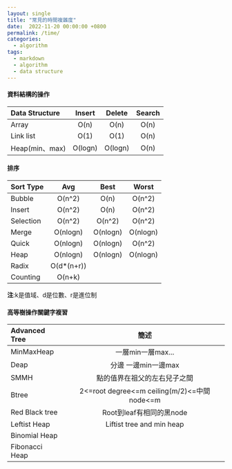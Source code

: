 ```yaml
---
layout: single
title: "常見的時間複雜度"
date:  2022-11-20 00:00:00 +0800
permalink: /time/
categories: 
  - algorithm
tags:
  - markdown
  - algorithm
  - data structure
---
```

#### 資料結構的操作  

|Data Structure|Insert|Delete|Search|
|:----         |:----:|:----:|:----:|
|Array         |O(n)  |O(n)  |O(n)  |
|Link list     |O(1)  |O(1)  |O(n)  |
|Heap(min、max)|O(logn)|O(logn)|O(n)  |

#### 排序  

|Sort Type     |Avg     |Best    |Worst |
|:----         |:----:  |:----:  |:----:|
|Bubble        |O(n^2)  |O(n)    |O(n^2)|
|Insert        |O(n^2)  |O(n)    |O(n^2)|
|Selection     |O(n^2)  |O(n^2)  |O(n^2)|
|Merge         |O(nlogn)|O(nlogn)|O(nlogn)|
|Quick         |O(nlogn)|O(nlogn)|O(n^2)|
|Heap          |O(nlogn)|O(nlogn)|O(nlogn)|
|Radix         |O(d*(n+r)) |||
|Counting      |O(n+k)     |||
**注**:k是值域、d是位數、r是進位制   

#### 高等樹操作關鍵字複習  

|Advanced Tree |簡述  |
|:----         |:----:|
|MinMaxHeap    |一層min一層max...|
|Deap          |分邊 一邊min一邊max  |
|SMMH          | 點的值界在祖父的左右兒子之間|
|Btree         |2<=root degree<=m ceiling(m/2)<=中間node<=m|
|Red Black tree|Root到leaf有相同的黑node|
|Leftist Heap  |Liftist tree and min heap|
|Binomial Heap ||
|Fibonacci Heap||
